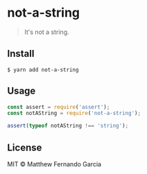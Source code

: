 # not-a-string

> It's not a string.

## Install

```
$ yarn add not-a-string
```

## Usage

```js
const assert = require('assert');
const notAString = require('not-a-string');

assert(typeof notAString !== 'string');
```

## License

MIT © Matthew Fernando Garcia
